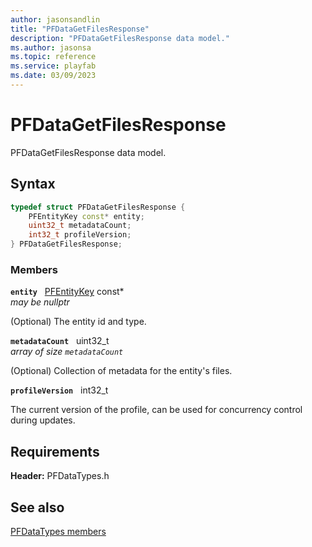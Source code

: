 ```yaml
---
author: jasonsandlin
title: "PFDataGetFilesResponse"
description: "PFDataGetFilesResponse data model."
ms.author: jasonsa
ms.topic: reference
ms.service: playfab
ms.date: 03/09/2023
---
```


# PFDataGetFilesResponse  

PFDataGetFilesResponse data model.  

## Syntax  
  
```cpp
typedef struct PFDataGetFilesResponse {  
    PFEntityKey const* entity;  
    uint32_t metadataCount;  
    int32_t profileVersion;  
} PFDataGetFilesResponse;  
```
  
### Members  
  
**`entity`** &nbsp; [PFEntityKey](../../pftypes/structs/pfentitykey-c.md) const*  
*may be nullptr*  
  
(Optional) The entity id and type.
  
**`metadataCount`** &nbsp; uint32_t  
*array of size `metadataCount`*  
  
(Optional) Collection of metadata for the entity's files.
  
**`profileVersion`** &nbsp; int32_t  
  
The current version of the profile, can be used for concurrency control during updates.
  
  
## Requirements  
  
**Header:** PFDataTypes.h
  
## See also  
[PFDataTypes members](../pfdatatypes_members.md)  

  
  
